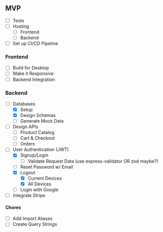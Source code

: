 ## MVP

- [ ] Tests
- [ ] Hosting
  - [ ] Frontend
  - [ ] Backend
- [ ] Set up CI/CD Pipeline

### Frontend

- [ ] Build for Desktop
- [ ] Make it Responsive
- [ ] Backend Integration

### Backend

- [ ] Databases
  - [x] Setup
  - [x] Design Schemas
  - [ ] Generate Mock Data
- [ ] Design APIs
  - [ ] Product Catalog
  - [ ] Cart & Checkout
  - [ ] Orders
- [ ] User Authentication (JWT)
  - [x] Signup/Login
    - [ ] Validate Request Data (use express-validator OR zod maybe?)
  - [ ] Reset Password w/ Email
  - [x] Logout
    - [x] Current Devices
    - [x] All Devices
  - [ ] Login with Google
- [ ] Integrate Stripe

#### Chores

- [ ] Add Import Aliases
- [ ] Create Query Strings
